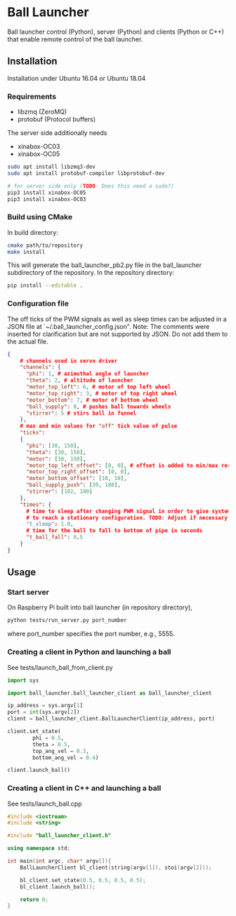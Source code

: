 # Ball Launcher
Ball launcher control (Python), server (Python) and clients (Python or C++) that enable remote control of the ball launcher.

## Installation
Installation under Ubuntu 16.04 or Ubuntu 18.04

### Requirements
* libzmq (ZeroMQ)
* protobuf (Protocol buffers)

The server side additionally needs
* xinabox-OC03
* xinabox-OC05

```bash
sudo apt install libzmq3-dev
sudo apt install protobuf-compiler libprotobuf-dev

# for server side only (TODO: Does this need a sudo?)
pip3 install xinabox-OC05
pip3 install xinabox-OC03
```

### Build using CMake
In build directory:

```bash
cmake path/to/repository
make install
```

This will generate the ball_launcher_pb2.py file in the ball_launcher subdirectory of the repository. In the repository directory:

```bash
pip install --editable .
```

### Configuration file

The off ticks of the PWM signals as well as sleep times can be adjusted in a JSON file at `~/.ball_launcher_config.json". Note: The comments were inserted for clarification but are not supported by JSON. Do not add them to the actual file.

```json
{
    # channels used in servo driver
    "channels": {
      "phi": 1, # azimuthal angle of launcher
      "theta": 2, # altitude of launcher
      "motor_top_left": 6, # motor of top left wheel
      "motor_top_right": 3, # motor of top right wheel
      "motor_bottom": 7, # motor of bottom wheel
      "ball_supply": 8, # pushes ball towards wheels
      "stirrer": 5 # stirs ball in funnel
    },
    # max and min values for "off" tick value of pulse
    "ticks":
    {
      "phi": [30, 150],
      "theta": [30, 150],
      "motor": [30, 150], 
      "motor_top_left_offset": [0, 0], # offset is added to min/max respectively
      "motor_top_right_offset": [0, 0],
      "motor_bottom_offset": [10, 10],
      "ball_supply_push": [30, 180],
      "stirrer": [102, 180]
    },
    "times": {
      # time to sleep after changing PWM signal in order to give system time
      # to reach a stationary configuration. TODO: Adjust if necessary
      "t_sleep": 1.0,
      # time for the ball to fall to bottom of pipe in seconds
      "t_ball_fall": 0.5
    }
}
```

## Usage

### Start server
On Raspberry Pi built into ball launcher (in repository directory),

```bash
python tests/run_server.py port_number
```
where port\_number specifies the port number, e.g., 5555.

### Creating a client in Python and launching a ball
See tests/launch\_ball\_from\_client.py

```python
import sys

import ball_launcher.ball_launcher_client as ball_launcher_client

ip_address = sys.argv[1]
port = int(sys.argv[2])
client = ball_launcher_client.BallLauncherClient(ip_address, port)

client.set_state(
        phi = 0.5, 
        theta = 0.5, 
        top_ang_vel = 0.3, 
        bottom_ang_vel = 0.4)

client.launch_ball()
```

### Creating a client in C++ and launching a ball
See tests/launch\_ball.cpp

```cpp
#include <iostream>
#include <string>

#include "ball_launcher_client.h"

using namespace std;

int main(int argc, char* argv[]){
    BallLauncherClient bl_client(string(argv[1]), stoi(argv[2]));

    bl_client.set_state(0.5, 0.5, 0.5, 0.5);
    bl_client.launch_ball();

    return 0;
}
```
